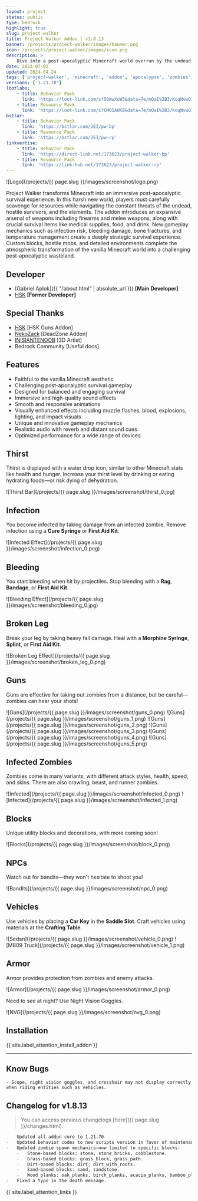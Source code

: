```yaml
---
layout: project
status: public
type: bedrock
highlight: true
slug: project-walker
title: Project Walker Addon | v1.8.13
banner: /projects/project-walker/images/banner.png
icon: /projects/project-walker/images/icon.png
description: >
    Dive into a post-apocalyptic Minecraft world overrun by the undead. Scavenge for supplies, craft weapons, and fight to survive against zombies and hostile survivors in this intense survival experience.
date: 2023-07-02
updated: 2024-04-24
tags: ['project-walker', 'minecraft', 'addon', 'apocalypse', 'zombies', 'survival']
versions: ['1.21.70']
lootlabs:
    - title: Behavior Pack
      link: 'https://loot-link.com/s?50mwXoW3&data=7e/mQaI%2B3/KoqNvwQ1OOhDB9TAbSh%2B3enfB6sjMSoPM%3D'
    - title: Resource Pack
      link: 'https://loot-link.com/s?CMOSAUK8&data=7e/mQaI%2B3/KoqNvwQ1OOhDB9TAbSh%2B3enfB6sjMSoPM%3D'
bstlar:
    - title: Behavior Pack
      link: 'https://bstlar.com/2EI/pw-bp'
    - title: Resource Pack
      link: 'https://bstlar.com/2EI/pw-rp'
linkvertise:
    - title: Behavior Pack
      link: 'https://direct-link.net/173623/project-walker-bp'
    - title: Resource Pack
      link: 'https://link-hub.net/173623/project-walker-rp'
---
```


![Logo](/projects/{{ page.slug }}/images/screenshot/logo.png)

Project Walker transforms Minecraft into an immersive post-apocalyptic survival experience. In this harsh new world,
players must carefully scavenge for resources while navigating the constant threats of the undead, hostile survivors,
and the elements. The addon introduces an expansive arsenal of weapons including firearms and melee weapons, along
with crucial survival items like medical supplies, food, and drink. New gameplay mechanics such as infection risk,
bleeding damage, bone fractures, and temperature management create a deeply strategic survival experience. Custom
blocks, hostile mobs, and detailed environments complete the atmospheric transformation of the vanilla Minecraft
world into a challenging post-apocalyptic wasteland.

## Developer

-   [Gabriel Aplok]({{ "/about.html" | absolute_url }}) **[Main Developer]**
-   [HSK](https://youtube.com/@HardSK) **[Former Developer]**

## Special Thanks

-   [HSK](https://youtube.com/@HardSK) [HSK Guns Addon]
-   [NekoZack](https://youtube.com/@NekoZack24) [DeadZone Addon]
-   [INISIANTENOOB](https://youtube.com/@INISIANTENOOB) [3D Artist]
-   Bedrock Community [Useful docs]

## Features

-   Faithful to the vanilla Minecraft aesthetic
-   Challenging post-apocalyptic survival gameplay
-   Designed for balanced and engaging survival
-   Immersive and high-quality sound effects
-   Smooth and responsive animations
-   Visually enhanced effects including muzzle flashes, blood, explosions, lighting, and impact visuals
-   Unique and innovative gameplay mechanics
-   Realistic audio with reverb and distant sound cues
-   Optimized performance for a wide range of devices

## Thirst

Thirst is displayed with a water drop icon, similar to other Minecraft stats like health and hunger. Increase your thirst level by drinking or eating hydrating foods—or risk dying of dehydration.

![Thirst Bar](/projects/{{ page.slug }}/images/screenshot/thirst_0.jpg)

## Infection

You become infected by taking damage from an infected zombie.
Remove infection using a **Cure Syringe** or **First Aid Kit**.

![Infected Effect](/projects/{{ page.slug }}/images/screenshot/infection_0.png)

## Bleeding

You start bleeding when hit by projectiles.
Stop bleeding with a **Rag**, **Bandage**, or **First Aid Kit**.

![Bleeding Effect](/projects/{{ page.slug }}/images/screenshot/bleeding_0.jpg)

## Broken Leg

Break your leg by taking heavy fall damage.
Heal with a **Morphine Syringe**, **Splint**, or **First Aid Kit**.

![Broken Leg Effect](/projects/{{ page.slug }}/images/screenshot/broken_leg_0.png)

## Guns

Guns are effective for taking out zombies from a distance, but be careful—zombies can hear your shots!

![Guns](/projects/{{ page.slug }}/images/screenshot/guns_0.png)
![Guns](/projects/{{ page.slug }}/images/screenshot/guns_1.png)
![Guns](/projects/{{ page.slug }}/images/screenshot/guns_2.png)
![Guns](/projects/{{ page.slug }}/images/screenshot/guns_3.png)
![Guns](/projects/{{ page.slug }}/images/screenshot/guns_4.png)
![Guns](/projects/{{ page.slug }}/images/screenshot/guns_5.png)

## Infected Zombies

Zombies come in many variants, with different attack styles, health, speed, and skins. There are also crawling, beast, and runner zombies.

![Infected](/projects/{{ page.slug }}/images/screenshot/infected_0.png)
![Infected](/projects/{{ page.slug }}/images/screenshot/infected_1.png)

## Blocks

Unique utility blocks and decorations, with more coming soon!

![Blocks](/projects/{{ page.slug }}/images/screenshot/block_0.png)

## NPCs

Watch out for bandits—they won't hesitate to shoot you!

![Bandits](/projects/{{ page.slug }}/images/screenshot/npc_0.png)

## Vehicles

Use vehicles by placing a **Car Key** in the **Saddle Slot**. Craft vehicles using materials at the **Crafting Table**.

![Sedan](/projects/{{ page.slug }}/images/screenshot/vehicle_0.png)
![M809 Truck](/projects/{{ page.slug }}/images/screenshot/vehicle_1.png)

## Armor

Armor provides protection from zombies and enemy attacks.

![Armor](/projects/{{ page.slug }}/images/screenshot/armor_0.png)

Need to see at night? Use Night Vision Goggles.

![NVG](/projects/{{ page.slug }}/images/screenshot/nvg_0.png)

## Installation

{{ site.label_attention_install_addon }}

---

## Know Bugs

```
- Scope, night vision goggles, and crosshair may not display correctly when riding entities such as vehicles.
```

## Changelog for v1.8.13

> You can access previous changelogs [here]({{ page.slug }}/changes.html).

```markdown
-   Updated all addon core to 1.21.70
-   Updated behavior codes to new scripts version in favor of maintenance.
-   Updated zombie spawn mechanics—now limited to specific blocks:
    -   Stone-based blocks: stone, stone_bricks, cobblestone.
    -   Grass-based blocks: grass_block, grass_path.
    -   Dirt-based blocks: dirt, dirt_with_roots.
    -   Sand-based blocks: sand, sandstone.
    -   Wood planks: oak_planks, birch_planks, acacia_planks, bamboo_planks, cherry_planks, jungle_planks, spruce_planks, warped_planks, crimson_planks, dark_oak_planks, mangrove_planks.
-   Fixed a typo in the death message.
```

<div class="alert alert-warning" role="alert">
  {{ site.label_attention_links }}
</div>
